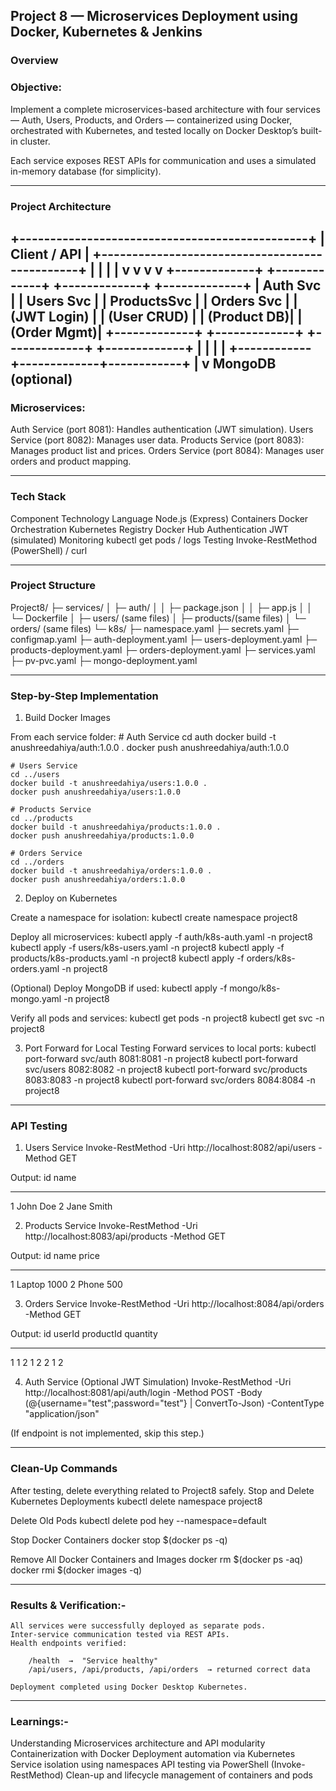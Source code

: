 ## Project 8 — Microservices Deployment using Docker, Kubernetes & Jenkins
### Overview

### Objective:
Implement a complete microservices-based architecture with four services — Auth, Users, Products, and Orders — containerized using Docker, orchestrated with Kubernetes, and tested locally on Docker Desktop’s built-in cluster.

Each service exposes REST APIs for communication and uses a simulated in-memory database (for simplicity).

---------------------------------------------------------------------------------------------

### Project Architecture
+-----------------------------------------------+
|                  Client / API                 |
+-----------------------------------------------+
        |            |             |            |
        v            v             v            v
+-------------+ +-------------+ +-------------+ +-------------+
|  Auth Svc   | |  Users Svc  | | ProductsSvc | | Orders Svc  |
| (JWT Login) | | (User CRUD) | | (Product DB)| | (Order Mgmt)|
+-------------+ +-------------+ +-------------+ +-------------+
        |            |             |            |
        +------------+-------------+------------+
                     |
                     v
              MongoDB (optional)
---------------------------------------------------------------------------------------------

### Microservices:
Auth Service (port 8081): Handles authentication (JWT simulation).
Users Service (port 8082): Manages user data.
Products Service (port 8083): Manages product list and prices.
Orders Service (port 8084): Manages user orders and product mapping.

---------------------------------------------------------------------------------------------

### Tech Stack
Component	Technology
Language	Node.js (Express)
Containers	Docker
Orchestration	Kubernetes
Registry	Docker Hub
Authentication	JWT (simulated)
Monitoring	kubectl get pods / logs
Testing	Invoke-RestMethod (PowerShell) / curl

---------------------------------------------------------------------------------------------

### Project Structure
Project8/
├─ services/
│  ├─ auth/
│  │  ├─ package.json
│  │  ├─ app.js
│  │  └─ Dockerfile
│  ├─ users/   (same files)
│  ├─ products/(same files)
│  └─ orders/  (same files)
└─ k8s/
   ├─ namespace.yaml
   ├─ secrets.yaml
   ├─ configmap.yaml
   ├─ auth-deployment.yaml
   ├─ users-deployment.yaml
   ├─ products-deployment.yaml
   ├─ orders-deployment.yaml
   ├─ services.yaml
   ├─ pv-pvc.yaml
   ├─ mongo-deployment.yaml

---------------------------------------------------------------------------------------------

### Step-by-Step Implementation
1. Build Docker Images

From each service folder:
    # Auth Service
    cd auth
    docker build -t anushreedahiya/auth:1.0.0 .
    docker push anushreedahiya/auth:1.0.0

    # Users Service
    cd ../users
    docker build -t anushreedahiya/users:1.0.0 .
    docker push anushreedahiya/users:1.0.0

    # Products Service
    cd ../products
    docker build -t anushreedahiya/products:1.0.0 .
    docker push anushreedahiya/products:1.0.0

    # Orders Service
    cd ../orders
    docker build -t anushreedahiya/orders:1.0.0 .
    docker push anushreedahiya/orders:1.0.0

2. Deploy on Kubernetes

Create a namespace for isolation:
    kubectl create namespace project8

Deploy all microservices:
    kubectl apply -f auth/k8s-auth.yaml -n project8
    kubectl apply -f users/k8s-users.yaml -n project8
    kubectl apply -f products/k8s-products.yaml -n project8
    kubectl apply -f orders/k8s-orders.yaml -n project8

(Optional) Deploy MongoDB if used:
    kubectl apply -f mongo/k8s-mongo.yaml -n project8

Verify all pods and services:
    kubectl get pods -n project8
    kubectl get svc -n project8

3. Port Forward for Local Testing
Forward services to local ports:
    kubectl port-forward svc/auth 8081:8081 -n project8
    kubectl port-forward svc/users 8082:8082 -n project8
    kubectl port-forward svc/products 8083:8083 -n project8
    kubectl port-forward svc/orders 8084:8084 -n project8

---------------------------------------------------------------------------------------------

### API Testing
1. Users Service
    Invoke-RestMethod -Uri http://localhost:8082/api/users -Method GET

Output:
id name
-- ----
1 John Doe
2 Jane Smith

2. Products Service
Invoke-RestMethod -Uri http://localhost:8083/api/products -Method GET

Output:
id name   price
-- ----   -----
1 Laptop  1000
2 Phone    500

3. Orders Service
Invoke-RestMethod -Uri http://localhost:8084/api/orders -Method GET

Output:
id userId productId quantity
-- ------ --------- --------
1  1      2         1
2  2      1         2

4. Auth Service (Optional JWT Simulation)
Invoke-RestMethod -Uri http://localhost:8081/api/auth/login -Method POST -Body (@{username="test";password="test"} | ConvertTo-Json) -ContentType "application/json"

(If endpoint is not implemented, skip this step.)

---------------------------------------------------------------------------------------------

### Clean-Up Commands
After testing, delete everything related to Project8 safely.
Stop and Delete Kubernetes Deployments
    kubectl delete namespace project8

Delete Old Pods
    kubectl delete pod hey --namespace=default

Stop Docker Containers
    docker stop $(docker ps -q)

Remove All Docker Containers and Images
    docker rm $(docker ps -aq)
    docker rmi $(docker images -q)

---------------------------------------------------------------------------------------------

### Results & Verification:-
    All services were successfully deployed as separate pods.
    Inter-service communication tested via REST APIs.
    Health endpoints verified:

        /health  →  "Service healthy"
        /api/users, /api/products, /api/orders  → returned correct data

    Deployment completed using Docker Desktop Kubernetes.

---------------------------------------------------------------------------------------------

### Learnings:-
Understanding Microservices architecture and API modularity
Containerization with Docker
Deployment automation via Kubernetes
Service isolation using namespaces
API testing via PowerShell (Invoke-RestMethod)
Clean-up and lifecycle management of containers and pods
